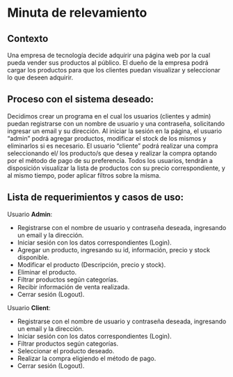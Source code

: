 # Minuta de relevamiento
## Contexto
Una empresa de tecnología decide adquirir una página web por la cual pueda vender sus productos al público. El dueño de la empresa podrá cargar los productos para que los clientes puedan visualizar y seleccionar lo que deseen adquirir.

## Proceso con el sistema deseado:
Decidimos crear un programa en el cual los usuarios (clientes y admin) puedan registrarse con un nombre de usuario y una contraseña, solicitando ingresar un email y su dirección.
Al iniciar la sesión en la página, el usuario “admin” podrá agregar productos, modificar el stock de los mismos y eliminarlos si es necesario.
El usuario “cliente” podrá realizar una compra seleccionando el/ los producto/s que desea y realizar la compra optando por el método de pago de su preferencia.
Todos los usuarios, tendrán a disposición visualizar la lista de productos con su precio correspondiente, y al mismo tiempo, poder aplicar filtros sobre la misma.

## Lista de requerimientos y casos de uso:
Usuario **Admin**:
- Registrarse con el nombre de usuario y contraseña deseada, ingresando un email y la dirección.
- Iniciar sesión con los datos correspondientes (Login).
- Agregar un producto, ingresando su id, información, precio y stock disponible.
- Modificar el producto (Descripción, precio y stock).
- Eliminar el producto.
- Filtrar productos según categorías.
- Recibir información de venta realizada.
- Cerrar sesión (Logout).

Usuario **Client**:
- Registrarse con el nombre de usuario y contraseña deseada, ingresando un email y la dirección.
- Iniciar sesión con los datos correspondientes (Login).
- Filtrar productos según categorías.
- Seleccionar el producto deseado.
- Realizar la compra eligiendo el método de pago.
- Cerrar sesión (Logout).
